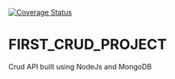 [![Coverage Status](https://coveralls.io/repos/github/busybrainx99/FIRST_CRUD_PROJECT/badge.svg?branch=main)](https://coveralls.io/github/busybrainx99/FIRST_CRUD_PROJECT?branch=main)
# FIRST_CRUD_PROJECT
Crud API built using NodeJs  and MongoDB
